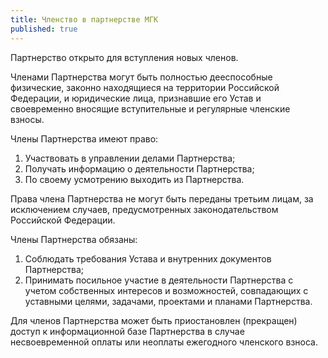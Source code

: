 ```yaml
---
title: Членство в партнерстве МГК
published: true
---
```



Партнерство открыто для вступления новых членов.

Членами Партнерства могут быть полностью дееспособные физические, законно находящиеся на территории Российской Федерации, и юридические лица, признавшие его Устав и своевременно вносящие вступительные и регулярные членские взносы.

Члены Партнерства имеют право:

1. Участвовать в управлении делами Партнерства;
2. Получать информацию о деятельности Партнерства;
3. По своему усмотрению выходить из Партнерства.

Права члена Партнерства не могут быть переданы третьим лицам, за исключением случаев, предусмотренных законодательством Российской Федерации.

Члены Партнерства обязаны:

1. Соблюдать требования Устава и внутренних документов Партнерства;
2. Принимать посильное участие в деятельности Партнерства с учетом собственных интересов и возможностей, совпадающих с уставными целями, задачами, проектами и планами Партнерства.

Для членов Партнерства может быть приостановлен (прекращен) доступ к информационной базе Партнерства в случае несвоевременной оплаты или неоплаты ежегодного членского взноса.
